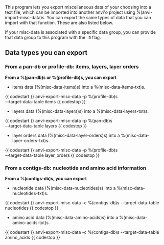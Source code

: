 This program lets you export miscellaneous data of your choosing into a text file, which can be imported into another anvi'o project using %(anvi-import-misc-data)s. You can export the same types of data that you can import with that function. These are also listed below.

If your misc-data is associated with a specific data group, you can provide that data group to this program with the `-D` flag. 

## Data types you can export 

### From a pan-db or profile-db: items, layers, layer orders

**From a %(pan-db)s or %(profile-db)s, you can export**

- items data (%(misc-data-items)s) into a %(misc-data-items-txt)s. 

{{ codestart }}
anvi-export-misc-data -p %(profile-db)s \
                      --target-data-table items 
{{ codestop }}

- layers data (%(misc-data-layers)s) into a %(misc-data-layers-txt)s.  

{{ codestart }}
anvi-export-misc-data -p %(pan-db)s \
                      --target-data-table layers 
{{ codestop }}

- layer orders data (%(misc-data-layer-orders)s) into a %(misc-data-layer-orders-txt)s. 

{{ codestart }}
anvi-export-misc-data -p %(profile-db)s \
                      --target-data-table layer_orders 
{{ codestop }}

### From a contigs-db: nucleotide and amino acid information

**From a %(contigs-db)s, you can export**

- nucleotide data (%(misc-data-nucleotides)s) into a %(misc-data-nucleotides-txt)s.

{{ codestart }}
anvi-export-misc-data -c %(contigs-db)s 
                      --target-data-table nucleotides
{{ codestop }}

- amino acid data (%(misc-data-amino-acids)s) into a %(misc-data-amino-acids-txt)s.

{{ codestart }}
anvi-export-misc-data -c %(contigs-db)s 
                      --target-data-table amino_acids
{{ codestop }}
